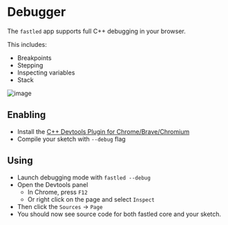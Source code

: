 # Debugger

The `fastled` app supports full C++ debugging in your browser.

This includes:

  * Breakpoints
  * Stepping
  * Inspecting variables
  * Stack


![image](https://github.com/user-attachments/assets/774c61fd-4026-48b8-9f36-60295f5c311d)


## Enabling

  * Install the [C++ Devtools Plugin for Chrome/Brave/Chromium](https://chromewebstore.google.com/detail/cc++-devtools-support-dwa/pdcpmagijalfljmkmjngeonclgbbannb)
  * Compile your sketch with `--debug` flag


## Using

  * Launch debugging mode with `fastled --debug`
  * Open the Devtools panel
    * In Chrome, press `F12`
    * Or right click on the page and select `Inspect`
  * Then click the `Sources` -> `Page`
  * You should now see source code for both fastled core and your sketch.
